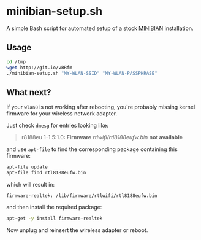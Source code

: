 minibian-setup.sh
=================

A simple Bash script for automated setup of a stock [MINIBIAN] installation.

Usage
-----

~~~~ bash
cd /tmp
wget http://git.io/vBRfm
./minibian-setup.sh "MY-WLAN-SSID" "MY-WLAN-PASSPHRASE"
~~~~


What next?
----------

If your `wlan0` is not working after rebooting, you're probably missing kernel
firmware for your wireless network adapter.

Just check `dmesg` for entries looking like:

> r8188eu 1-1.5:1.0: **Firmware** _rtlwifi/rtl8188eufw.bin_ **not available**


and use `apt-file` to find the corresponding package containing this firmware:

~~~~ bash
apt-file update
apt-file find rtl8188eufw.bin
~~~~


which will result in:

~~~~ shell
firmware-realtek: /lib/firmware/rtlwifi/rtl8188eufw.bin
~~~~


and then install the required package:

~~~~ bash
apt-get -y install firmware-realtek
~~~~


Now unplug and reinsert the wireless adapter or reboot.



[MINIBIAN]: https://minibianpi.wordpress.com/

